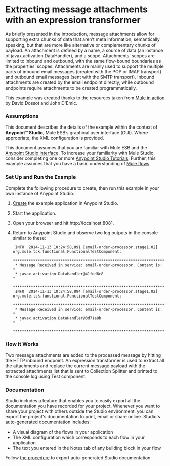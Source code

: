 # Extracting message attachments with an expression transformer

As briefly presented in the introduction, message attachments allow for supporting extra chunks of data that aren’t meta information, semantically speaking, but that are more like alternative or complementary chunks of payload.
An attachment is defined by a name, a source of data (an instance of javax.activation.DataHandler), and a scope. Attachments’ scopes are limited to inbound and outbound, with the same flow-bound boundaries as the properties’ scopes. Attachments are mainly used to support the multiple parts of inbound email messages (created with the POP or IMAP transport) and outbound email messages (sent with the SMTP transport). Inbound attachments are created by the email endpoint directly, while outbound endpoints require attachments to be created programmatically.

This example was created thanks to the resources taken from [Mule in action](http://www.manning.com/dossot/) by David Dossot and John D'Emic. 

### Assumptions ###

This document describes the details of the example within the context of **Anypoint™ Studio**, Mule ESB’s graphical user interface (GUI). Where appropriate, the XML configuration is provided.

This document assumes that you are familiar with Mule ESB and the [Anypoint Studio interface](http://www.mulesoft.org/documentation/display/current/Anypoint+Studio+Essentials). To increase your familiarity with Mule Studio, consider completing one or more [Anypoint Studio Tutorials](http://www.mulesoft.org/documentation/display/current/Basic+Studio+Tutorial). Further, this example assumes that you have a basic understanding of [Mule flows](http://www.mulesoft.org/documentation/display/current/Mule+Application+Architecture).

### Set Up and Run the Example ###

Complete the following procedure to create, then run this example in your own instance of Anypoint Studio. 

1. [Create](http://www.mulesoft.org/documentation/display/current/Mule+Examples#MuleExamples-CreateandRunExampleApplications) the example application in Anypoint Studio.
2. Start the application.
3. Open your browser and hit http://localhost:8081.
3. Return to Anypoint Studio and observe two log outputs in the console similar to these:

		INFO  2014-11-13 10:24:58,891 [email-order-processor.stage1.02] org.mule.tck.functional.FunctionalTestComponent: 
		********************************************************************************
		* Message Received in service: email-order-processor. Content is:              *
		* javax.activation.DataHandler@41fed6c8                                        *
		********************************************************************************
		INFO  2014-11-13 10:24:58,894 [email-order-processor.stage1.02] org.mule.tck.functional.FunctionalTestComponent: 
		********************************************************************************
		* Message Received in service: email-order-processor. Content is:              *
		* javax.activation.DataHandler@3d71a8b                                         *
		********************************************************************************

### How it Works ###

Two message attachments are added to the processed message by hitting the HTTP inbound endpoint. An expression transformer is used to extract all the attachments and replace the current message payload with the extracted attachments list that is sent to Collection Splitter and printed to the console log using Test component.

### Documentation ###

Studio includes a feature that enables you to easily export all the documentation you have recorded for your project. Whenever you want to share your project with others outside the Studio environment, you can export the project's documentation to print, email or share online. Studio's auto-generated documentation includes:

- A visual diagram of the flows in your application
- The XML configuration which corresponds to each flow in your application
- The text you entered in the Notes tab of any building block in your flow

Follow [the procedure](http://www.mulesoft.org/documentation/display/current/Importing+and+Exporting+in+Studio#ImportingandExportinginStudio-ExportingStudioDocumentation) to export auto-generated Studio documentation.
